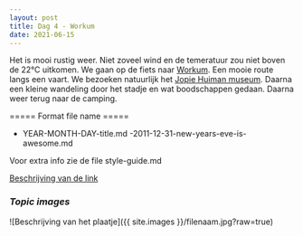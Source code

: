 ```yaml
---
layout: post
title: Dag 4 - Workum
date: 2021-06-15
---
```

Het is mooi rustig weer. Niet zoveel wind en de temeratuur zou niet boven de 22°C uitkomen. We gaan op de fiets naar [Workum](https://nl.m.wikipedia.org/wiki/Workum). Een mooie route langs een vaart. We bezoeken natuurlijk het [Jopie Huiman museum](https://www.jopiehuismanmuseum.nl/). Daarna een kleine wandeling door het stadje en wat boodschappen gedaan. Daarna weer terug naar de camping.


===== Format file name =====
- YEAR-MONTH-DAY-title.md
-2011-12-31-new-years-eve-is-awesome.md

Voor extra info zie de file style-guide.md  

[Beschrijving van de link](http://example.com)  


### *Topic images*  

![Beschrijving van het plaatje]({{ site.images }}/filenaam.jpg?raw=true)
